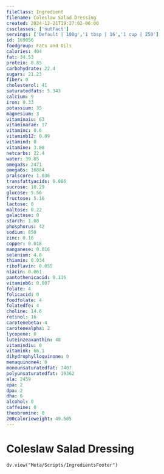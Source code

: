 ```yaml
---
fileClass: Ingredient
filename: Coleslaw Salad Dressing
created: 2024-12-21T19:27:02-06:00
cssclasses: ['nutFact']
servings: ['Default | 100g','1 tbsp | 16','1 cup | 250']
id: 169056
foodgroup: Fats and Oils
calories: 404
fat: 34.53
protein: 0.85
carbohydrate: 22.4
sugars: 21.23
fiber: 0
cholesterol: 41
saturatedfats: 5.343
calcium: 9
iron: 0.33
potassium: 35
magnesium: 3
vitaminaiu: 63
vitaminarae: 17
vitaminc: 0.6
vitaminb12: 0.09
vitamind: 0
vitamine: 3.08
netcarbs: 22.4
water: 39.85
omega3s: 2471
omega6s: 16884
pralscore: 1.036
transfattyacids: 0.086
sucrose: 10.29
glucose: 5.56
fructose: 5.16
lactose: 0
maltose: 0.22
galactose: 0
starch: 1.08
phosphorus: 42
sodium: 850
zinc: 0.16
copper: 0.018
manganese: 0.016
selenium: 4.8
thiamin: 0.034
riboflavin: 0.055
niacin: 0.061
pantothenicacid: 0.116
vitaminb6: 0.007
folate: 4
folicacid: 0
foodfolate: 4
folatedfe: 4
choline: 14.6
retinol: 16
carotenebeta: 4
carotenealpha: 2
lycopene: 0
luteinzeaxanthin: 48
vitamindiu: 0
vitamink: 66.1
dihydrophylloquinone: 0
menaquinone4: 0
monounsaturatedfat: 7407
polyunsaturatedfat: 19362
ala: 2459
epa: 2
dpa: 2
dha: 6
alcohol: 0
caffeine: 0
theobromine: 0
200calorieweight: 49.505
---
```


# Coleslaw Salad Dressing

```dataviewjs
dv.view("Meta/Scripts/IngredientsFooter")
```